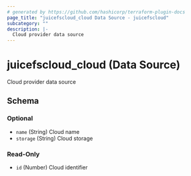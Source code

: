 ```yaml
---
# generated by https://github.com/hashicorp/terraform-plugin-docs
page_title: "juicefscloud_cloud Data Source - juicefscloud"
subcategory: ""
description: |-
  Cloud provider data source
---
```


# juicefscloud_cloud (Data Source)

Cloud provider data source



<!-- schema generated by tfplugindocs -->
## Schema

### Optional

- `name` (String) Cloud name
- `storage` (String) Cloud storage

### Read-Only

- `id` (Number) Cloud identifier
